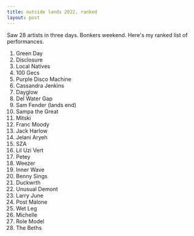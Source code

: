 ```yaml
---
title: outside lands 2022, ranked
layout: post
---
```


Saw 28 artists in three days. Bonkers weekend. Here's my ranked list of performances.

1. Green Day
2. Disclosure
3. Local Natives
4. 100 Gecs
5. Purple Disco Machine 
6. Cassandra Jenkins 
7. Dayglow 
8. Del Water Gap
9. Sam Fender (lands end)
10. Sampa the Great 
11. Mitski 
12. Franc Moody 
13. Jack Harlow 
14. Jelani Aryeh 
15. SZA
16. Lil Uzi Vert 
17. Petey
18. Weezer
19. Inner Wave 
20. Benny Sings 
21. Duckwrth
22. Unusual Demont
23. Larry June
24. Post Malone 
25. Wet Leg 
26. Michelle 
27. Role Model
28. The Beths 
